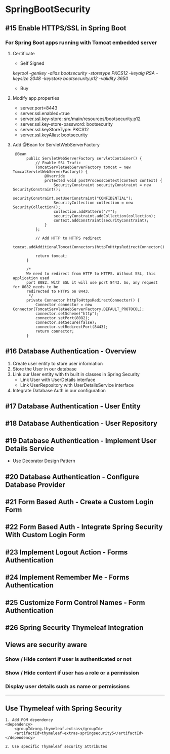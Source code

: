 # SpringBootSecurity
## #15 Enable HTTPS/SSL in Spring Boot
### For Spring Boot apps running with Tomcat embedded server

1. Certificate
    * Self Signed

    _keytool -genkey -alias bootsecurity -storetype PKCS12 -keyalg RSA -keysize 2048 -keystore bootsecurity.p12 -validity 3650_
    
    * Buy
    
2. Modify app.properties

    - server.port=8443
    - server.ssl.enabled=true
    - server.ssl.key-store: src/main/resources/bootsecurity.p12
    - server.ssl.key-store-password: bootsecurity
    - server.ssl.keyStoreType: PKCS12
    - server.ssl.keyAlias: bootsecurity


3. Add @Bean for ServletWebServerFactory

        @Bean
             public ServletWebServerFactory servletContainer() {
                 // Enable SSL Trafic
                 TomcatServletWebServerFactory tomcat = new TomcatServletWebServerFactory() {
                     @Override
                     protected void postProcessContext(Context context) {
                         SecurityConstraint securityConstraint = new SecurityConstraint();
                         securityConstraint.setUserConstraint("CONFIDENTIAL");
                         SecurityCollection collection = new SecurityCollection();
                         collection.addPattern("/*");
                         securityConstraint.addCollection(collection);
                         context.addConstraint(securityConstraint);
                     }
                 };
         
                 // Add HTTP to HTTPS redirect
                 tomcat.addAdditionalTomcatConnectors(httpToHttpsRedirectConnector());
         
                 return tomcat;
             }
         
             /*
             We need to redirect from HTTP to HTTPS. Without SSL, this application used
             port 8082. With SSL it will use port 8443. So, any request for 8082 needs to be
             redirected to HTTPS on 8443.
              */
             private Connector httpToHttpsRedirectConnector() {
                 Connector connector = new Connector(TomcatServletWebServerFactory.DEFAULT_PROTOCOL);
                 connector.setScheme("http");
                 connector.setPort(8082);
                 connector.setSecure(false);
                 connector.setRedirectPort(8443);
                 return connector;
             }

## #16 Database Authentication - Overview

1. Create user entity to store user information
2. Store the User in our database
3. Link our User entity with th built in classes in Spring Security
    - Link User with UserDetails interface
    - Link UserRepository with UserDetailsService interface
4. Integrate Database Auth in our configuration

## #17 Database Authentication - User Entity

## #18 Database Authentication - User Repository

## #19 Database Authentication - Implement User Details Service
- Use Decorator Design Pattern

## #20 Database Authentication - Configure Database Provider

## #21 Form Based Auth - Create a Custom Login Form

## #22 Form Based Auth - Integrate Spring Security With Custom Login Form

## #23 Implement Logout Action - Forms Authentication

## #24 Implement Remember Me - Forms Authentication

## #25 Customize Form Control Names - Form Authentication

## #26 Spring Security Thymeleaf Integration
## Views are security aware
### Show / Hide content if user is authenticated or not
### Show / Hide content if user has a role or a permission
### Display user details such as name or permissions
____
##  Use Thymeleaf with Spring Security
    1. Add POM dependency
    <dependency>
        <groupId>org.thymeleaf.extras</groupId>
        <artifactId>thymeleaf-extras-springsecurity5</artifactId>
    </dependency>

    2. Use specific Thymeleaf security attributes




    